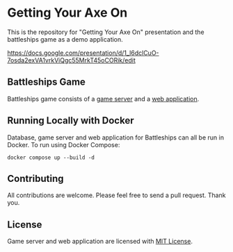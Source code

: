 # Getting Your Axe On

This is the repository for "Getting Your Axe On" presentation and the battleships game as a demo application.

https://docs.google.com/presentation/d/1_l6dclCuO-7osda2exVA1vrkViQgc55MrkT45oCORik/edit

## Battleships Game

Battleships game consists of a [game server](api/README.md) and a [web application](ui/README.md).

## Running Locally with Docker

Database, game server and web application for Battleships can all be run in Docker. To run using Docker Compose:

```shell
docker compose up --build -d
```

## Contributing

All contributions are welcome. Please feel free to send a pull request. Thank you.

## License

Game server and web application are licensed with [MIT License](LICENSE).
